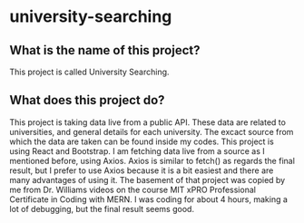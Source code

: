 # university-searching
## What is the name of this project?
This project is called University Searching.
## What does this project do?
This project is taking data live from a public API. These data are related to universities, and general details for each university. The excact source from which the data are taken can be found inside my codes. This project is using React and Bootstrap. I am fetching data live from a source as I mentioned before, using Axios. Axios is similar to fetch() as regards the final result, but I prefer to use Axios because it is a bit easiest and there are many advantages of using it. The basement of that project was copied by me from Dr. Williams videos on the course MIT xPRO Professional Certificate in Coding with MERN. I was coding for about 4 hours, making a lot of debugging, but the final result seems good.
